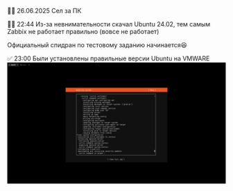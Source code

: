 👨‍💻 26.06.2025 Сел за ПК

🧟‍♂️ 22:44 Из-за невнимательности скачал Ubuntu 24.02, тем самым Zabbix не работает правильно (вовсе не работает)  

Официальный спидран по тестовому заданию начинается😆

✅ 23:00 Были установлены правильные версии Ubuntu на VMWARE 
![Скриншот](https://github.com/avenuemonten/most-test/blob/main/img/reinstall%20ubuntu.png)

